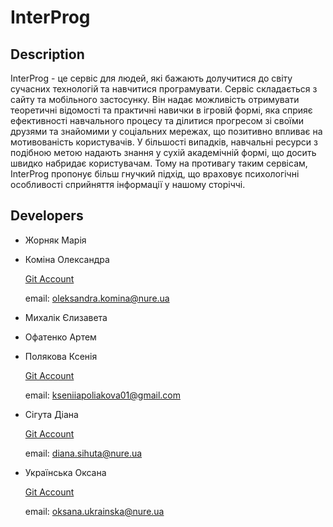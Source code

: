 # InterProg

## Description

InterProg - це сервіс для людей, які бажають долучитися до світу сучасних технологій та навчитися програмувати. Сервіс складається з сайту та мобільного застосунку. Він надає можливість отримувати теоретичні відомості та практичні навички в ігровій формі, яка сприяє ефективності навчального процесу та ділитися прогресом зі своїми друзями та знайомими у соціальних мережах, що позитивно впливає на мотивованість користувачів. У більшості випадків, навчальні ресурси з подібною метою надають знання у сухій академічній формі, що досить швидко набридає користувачам. Тому на противагу таким сервісам, InterProg пропонує більш гнучкий підхід, що враховує психологічні особливості сприйняття інформації у нашому сторіччі.

## Developers

- Жорняк Марія 
- Коміна Олександра

  [Git Account](https://github.com/Alekca-K)
  
  email: [oleksandra.komina@nure.ua](mailto:oleksandra.komina@nure.ua)
  
- Михалік Єлизавета
- Офатенко Артем
- Полякова Ксенія 

  [Git Account](https://github.com/poliakovak) 
  
  email: [kseniiapoliakova01@gmail.com](mailto:kseniiapoliakova01@gmail.com)
  
- Сігута Діана

  [Git Account](https://github.com/Sihuta)
  
  email: [diana.sihuta@nure.ua](mailto:diana.sihuta@nure.ua)
  
- Українська Оксана

  [Git Account](https://github.com/oksenich4711)
  
  email: [oksana.ukrainska@nure.ua](mailto:oksana.ukrainska@nure.ua)
  
